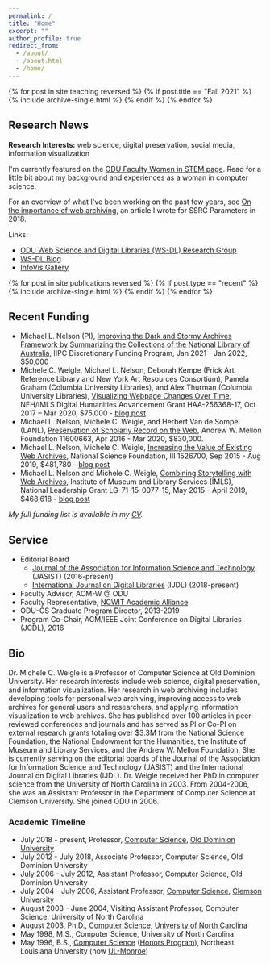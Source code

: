 ```yaml
---
permalink: /
title: "Home"
excerpt: ""
author_profile: true
redirect_from: 
  - /about/
  - /about.html
  - /home/
---
```


{% for post in site.teaching reversed %}
  {% if post.title == "Fall 2021" %}
    {% include archive-single.html %}
  {% endif %}
{% endfor %}

## Research News

**Research Interests:** web science, digital preservation, social media, information visualization

I'm currently featured on the [ODU Faculty Women in STEM page](https://www.odu.edu/facultydevelopment/women-in-stem#tab9=3&done1612907281342). Read for a little bit about my background and experiences as a woman in computer science.

For an overview of what I've been working on the past few years, see [On the importance of web archiving](https://items.ssrc.org/parameters/on-the-importance-of-web-archiving/), an article I wrote for SSRC Parameters in 2018.

Links:

* [ODU Web Science and Digital Libraries (WS-DL) Research Group](https://oduwsdl.github.io/)
* [WS-DL Blog](https://ws-dl.blogspot.com/)
* [InfoVis Gallery](http://localhost/~mweigle/pmwiki/pmwiki.php?n=Research.InfoVis-Gallery)

{% for post in site.publications reversed %}
  {% if post.type == "recent" %}
    {% include archive-single.html %}
  {% endif %}
{% endfor %}

## Recent Funding

* Michael L. Nelson (PI), [Improving the Dark and Stormy Archives Framework by Summarizing the Collections of the National Library of Australia](https://netpreserve.org/projects/dark-and-stormy-archives/), IIPC Discretionary Funding Program, Jan 2021 - Jan 2022, $50,000
* Michele C. Weigle, Michael L. Nelson, Deborah Kempe (Frick Art Reference Library and New York Art Resources Consortium), Pamela Graham (Columbia University Libraries), and Alex Thurman (Columbia University Libraries), [Visualizing Webpage Changes Over Time](https://securegrants.neh.gov/publicquery/main.aspx?f=1&gn=HAA-256368-17), NEH/IMLS Digital Humanities Advancement Grant HAA-256368-17, Oct 2017 – Mar 2020, $75,000 - [blog post](https://ws-dl.blogspot.com/2017/10/2017-10-16-visualizing-webpage-changes.html)
* Michael L. Nelson, Michele C. Weigle, and Herbert Van de Sompel (LANL), [Preservation of Scholarly Record on the Web](https://mellon.org/grants/grants-database/grants/old-dominion-university/11600663/), Andrew W. Mellon Foundation 11600663, Apr 2016 - Mar 2020, $830,000.
* Michael L. Nelson, Michele C. Weigle, [Increasing the Value of Existing Web Archives](https://www.nsf.gov/awardsearch/showAward?AWD_ID=1526700), National Science Foundation, III 1526700, Sep 2015 - Aug 2019, $481,780 - [blog post](https://ws-dl.blogspot.com/2015/10/2015-10-07-imls-and-nsf-fund-web.html)
* Michael L. Nelson and Michele C. Weigle, [Combining Storytelling with Web Archives](https://www.imls.gov/grants/awarded/lg-71-15-0077-15), Institute of Museum and Library Services (IMLS), National Leadership Grant LG-71-15-0077-15, May 2015 - April 2019, $468,618 - [blog post](https://ws-dl.blogspot.com/2015/10/2015-10-07-imls-and-nsf-fund-web.html)

*My full funding list is available in my [CV](https://www.cs.odu.edu/~mweigle/files/CV.pdf).*

## Service

* Editorial Board
  * [Journal of the Association for Information Science and Technology](https://asistdl.onlinelibrary.wiley.com/hub/journal/23301643/homepage/editorialboard) (JASIST) (2016-present)
  * [International Journal on Digital Libraries](https://www.springer.com/computer/database+management+&+information+retrieval/journal/799/PS2?detailsPage=editorialBoard) (IJDL) (2018-present)
* Faculty Advisor, ACM-W @ ODU
* Faculty Representative, [NCWIT Academic Alliance](https://www.ncwit.org/alliances/aa)
* ODU-CS Graduate Program Director, 2013-2019
* Program Co-Chair, ACM/IEEE Joint Conference on Digital Libraries (JCDL), 2016

## Bio

Dr. Michele C. Weigle is a Professor of Computer Science at Old Dominion University. Her research interests include web science, digital preservation, and information visualization. Her research in web archiving includes developing tools for personal web archiving, improving access to web archives for general users and researchers, and applying information visualization to web archives. She has published over 100 articles in peer-reviewed conferences and journals and has served as PI or Co-PI on external research grants totaling over $3.3M from the National Science Foundation, the National Endowment for the Humanities, the Institute of Museum and Library Services, and the Andrew W. Mellon Foundation. She is currently serving on the editorial boards of the Journal of the Association for Information Science and Technology (JASIST) and the International Journal on Digital Libraries (IJDL). Dr. Weigle received her PhD in computer science from the University of North Carolina in 2003. From 2004-2006, she was an Assistant Professor in the Department of Computer Science at Clemson University. She joined ODU in 2006.

### Academic Timeline

* July 2018 - present, Professor, [Computer Science](https://www.cs.odu.edu/), [Old Dominion University](https://www.odu.edu/)
* July 2012 - July 2018, Associate Professor, Computer Science, Old Dominion University
* July 2006 - July 2012, Assistant Professor, Computer Science, Old Dominion University
* July 2004 - July 2006, Assistant Professor, [Computer Science](http://www.clemson.edu/ces/departments/computing/), [Clemson University](http://www.clemson.edu)
* August 2003 - June 2004, Visiting Assistant Professor, Computer Science, University of North Carolina
* August 2003, Ph.D., [Computer Science](https://www.cs.unc.edu), [University of North Carolina](https://www.unc.edu)
* May 1998, M.S., Computer Science, University of North Carolina
* May 1996, B.S., [Computer Science](http://www.ulm.edu/cba/computerscience/index.html) ([Honors Program](http://www.ulm.edu/honors)), Northeast Louisiana University (now [UL-Monroe](http://www.ulm.edu))
  